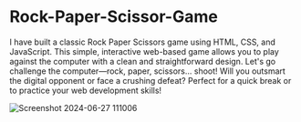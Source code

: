 # Rock-Paper-Scissor-Game
I have built a classic Rock Paper Scissors game using HTML, CSS, and JavaScript. This simple, interactive web-based game allows you to play against the computer with a clean and straightforward design. Let's go challenge the computer—rock, paper, scissors... shoot! Will you outsmart the digital opponent or face a crushing defeat? Perfect for a quick break or to practice your web development skills!

![Screenshot 2024-06-27 111006](https://github.com/Samarth-Shekhar/Rock-Paper-Scissor-Game/assets/173984740/b7ce09c4-ae75-4104-8f75-6e26d4511eb9)


